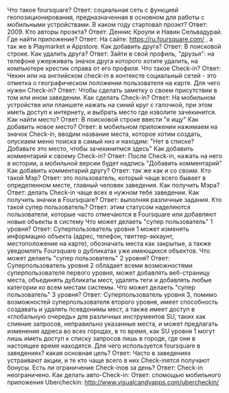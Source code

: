 Что такое foursquare?  Ответ: социальная сеть с функцией геопозиционирования, предназначенная в основном для работы с мобильными устройствами.
В каком году стартовал проэкт? Ответ: 2009.
Кто авторы проэкта? Ответ: Деннис Кроули и Навин Сельвадурай.
Где найти приложение? Ответ: На сайте: https://ru.foursquare.com/ , а так же в Playmarket и Appstore.
Как добавить друга? Ответ: В поисковой строке.
Как удалить друга? Ответ: Зайти в свой профиль, "друзья": на телефоне ужерживать значок друга которого хотите удалить, на компьютере крестик справа от его профиля.
Что такое Check-in? Ответ: Чекин или на английском check-in в контексте социальный сетей - это отметка о географическом положении пользователя на карте.
Для чего нужен Check-in? Ответ: Чтобы сделать заметку о своем присутствии в том или ином заведении.
Как сделать Check-in? Ответ: На мобильном устройстве или планшете нажать на синий круг с галочкой, при этом иметь доступ к интернету, и выбрать место где изволите зачекинится.
Как найти место? Ответ: В поисковой строке ввести "я ищу"
Как добавить новое место? Ответ: в мобильном приложении нажимаем на значок Check-in, вводим название места, которое хотим создать, опускаем меню поиска в самый низ и находим: "Нет в списке? Добавьте это место, чтобы зачекинитмся здесь"
Как добавить комментарий к своему Check-in? Ответ: После Check-in, нажать на него в истории, а мобильной версии будет надпись "Добавить комментарий" 
Как добавить комментарий другу? Ответ: так же как и со своим.
Кто такой Мэр? Ответ: это пользователь, который чаще всего бывает в определенном месте, главный человек заведения.
Как получить Мэра? Ответ: делать Check-in чаще всех в нужном тебе заведении.
Как получить значки в Foursquare? Ответ: выполняя различные задания.
Кто такой супер пользователь? Ответ: этим статусом наделяются пользователи, которые часто отмечаются в Foursquare или добавляют новые объекты в систему
Что может делаеть "супер пользователь" 1 уровня? Ответ: Суперпользователь уровня 1 может изменять информацию объекта (адрес, телефон, твиттер-аккаунт, местоположение на карте), обозначать места как закрытые, а также уведомлять Foursquare о дубликатах уже имеющихся объектов.
Что может делаеть "супер пользователь" 2 уровня? Ответ: Суперпользователь уровня 2 обладает всеми возможностями суперпользователя первого уровня, может добавлять веб-страницу места, объединять дубликаты мест, удалять теги и добавлять любые категории ко всем местам системы.
Что может делаеть "супер пользователь" 3 уровня? Ответ: Суперпользователь уровня 3, помимо возможностей суперпользователя второго уровня, имеет способность создавать и удалять псевдонимы мест, а также имеет доступ в «глобальную очередь» для различных инструментов SU, таких как слияние запросов, неправильно указанные места, и может предлагать изменения адреса во всех городах, в то время, как SU уровня 1 могут лишь иметь доступ к списку запросов лишь в городе, где они в настоящее время находятся.
Для чего используется foursquare в заведениях? какая основная цель? Ответ: Часто в заведениях устраивают акции, и те кто чаще всего в них Check-inятся получают бонусы.
Есть ли ограничение Check-inов за день? Ответ: Check-in неограничено.
Как делать авто-Check-in: Ответ: спомощью мобильного приложения Ubercheckin: http://www.visualcandyapps.com/ubercheckin/
